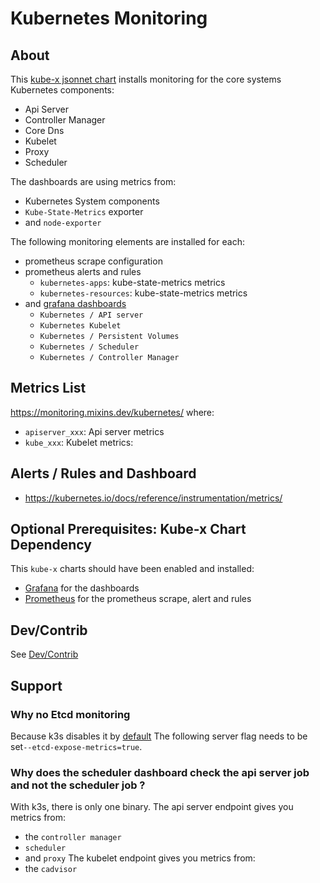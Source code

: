 # Kubernetes Monitoring


## About

This [kube-x jsonnet chart](../../../docs/bin/kube-x-helm-x.md#what-is-a-jsonnet-kube-x-chart) installs monitoring for the core systems Kubernetes components:
* Api Server
* Controller Manager
* Core Dns
* Kubelet
* Proxy
* Scheduler


The dashboards are using metrics from:
* Kubernetes System components
* `Kube-State-Metrics` exporter
* and `node-exporter`


The following monitoring elements are installed for each:
* prometheus scrape configuration
* prometheus alerts and rules
  * `kubernetes-apps`: kube-state-metrics metrics
  * `kubernetes-resources`: kube-state-metrics metrics 
* and [grafana dashboards](https://monitoring.mixins.dev/kubernetes/#dashboards)
  * `Kubernetes / API server`
  * `Kubernetes Kubelet` 
  * `Kubernetes / Persistent Volumes`
  * `Kubernetes / Scheduler`
  * `Kubernetes / Controller Manager`


## Metrics List

https://monitoring.mixins.dev/kubernetes/
where:
* `apiserver_xxx`: Api server metrics
* `kube_xxx`: Kubelet metrics:

## Alerts / Rules and Dashboard
* https://kubernetes.io/docs/reference/instrumentation/metrics/


## Optional Prerequisites: Kube-x Chart Dependency

This `kube-x` charts should have been enabled and installed:
  * [Grafana](../grafana/README.md) for the dashboards
  * [Prometheus](../prometheus/README.md) for the prometheus scrape, alert and rules


## Dev/Contrib

See [Dev/Contrib](contrib.md)

## Support 
### Why no Etcd monitoring

Because k3s disables it by [default](https://docs.k3s.io/cli/server#database)
The following server flag needs to be set`--etcd-expose-metrics=true`.

### Why does the scheduler dashboard check the api server job and not the scheduler job ?

With k3s, there is only one binary.
The api server endpoint gives you metrics from:
* the `controller manager`
* `scheduler`
* and `proxy`
The kubelet endpoint gives you metrics from:
* the `cadvisor`
